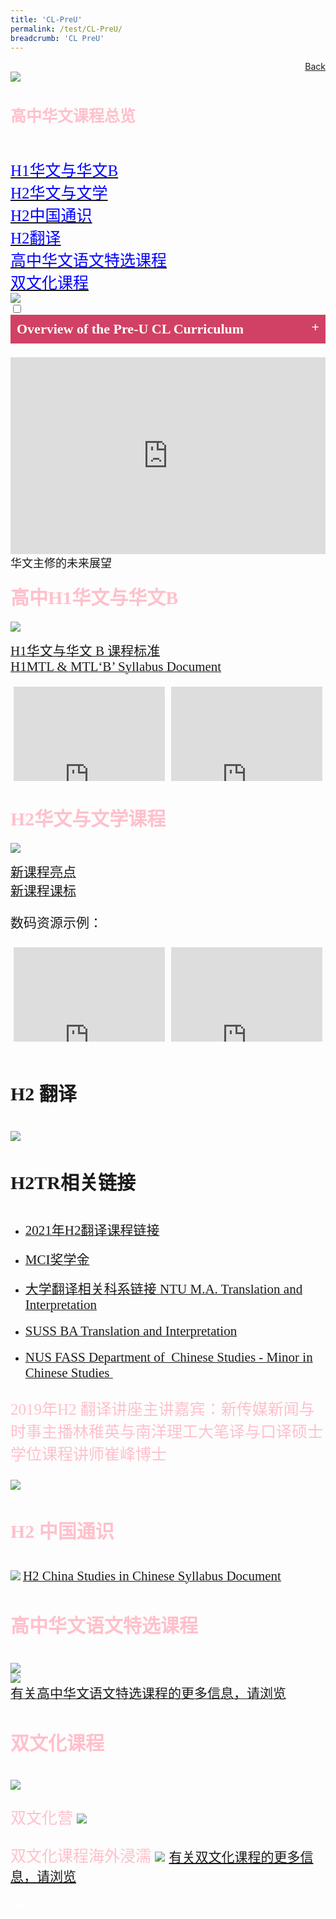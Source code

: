 ```yaml
---
title: 'CL-PreU'
permalink: /test/CL-PreU/
breadcrumb: 'CL PreU'
---
```

<html>
<html>
<body>
<style>
  table {
  font-family: arial, sans-serif;
  border-collapse: collapse;
  width: 100%;
}

td{
  border: 1px solid #dddddd;
  text-align: left;
  padding: 8px;
  width:60%;
}
  .tab img{
   width: 80%;
 }
  
  * {
  box-sizing: border-box;
}

 .tab table {
   display: none;
}
.tab table:target {
  display: block;
}
  .column {
  float: left;
  width: 80%;
  padding: 5px;
}
.atab label {
    position: relative;
    display: block;
    background: #d14165;
    color: #fff;
    font-weight: 700;
    padding: 10px;
    cursor: pointer;
 }
 .row {
    display: flex;
    height: 4%;
}
 .atab label::after {
  content: "+";
  font-size: 22px;
  position: absolute;
  right: 10px;
  top: 7px;
  transition: all 0.4s;
}
 iframe{
border : 0;
width:100%;
}
 .atab input[type=checkbox]:checked + label::after,
.atab input[type=radio]:checked + label::after {
    content: 'x';
    right: 14px;
    top: 7px;
  //transform:rotate(-225deg);
   /* transform: rotate(90deg); */
}
.tab-content {
  overflow: hidden;
  display: none;
  width:100%; 
}
.atab{
  margin-bottom: 5px;
  width:100%;  
}
 </style>
 <a href="/gallery/华文学习展示区-chinese-exhibitions-a/moe-curriculum/" style="float:right;">Back</a><br/>
<img src="/images/CL-PreU-Header.jpg">
<p style="font-size:28px;font-family:KaiTi" ><h4 style="font-size:25px;font-family:KaiTi ;color:pink;">高中华文课程总览</h4>
<br>
 <a href="#C1" style="font-size:25px"><span style="color:blue;font-family:KaiTi">H1华文与华文B
</span></a><br/>
 <a href="#C2" style="font-size:25px"><span style="color:blue;font-family:KaiTi">H2华文与文学
</span></a><br/>
 <a href="#C3" style="font-size:25px"><span style="color:blue;font-family:KaiTi">H2中国通识
</span></a> <br/>
  <a href="#C4" style="font-size:25px"><span style="color:blue;font-family:KaiTi">H2翻译
</span></a><br/>
 <a href="#C5" style="font-size:25px"><span style="color:blue;font-family:KaiTi">高中华文语文特选课程
</span></a><br/>
 <a href="#C6" style="font-size:25px"><span style="color:blue;font-family:KaiTi">双文化课程
  </span> </a><br/>
   <img src="/images/CL-PreU_Overview.jpg">
   <div class="atab">
      <input id="tab-1" type="checkbox" name="tab">
   <label for="tab-1" style="font-family:KaiTi;font-size:22px" class="lbChPI">Overview of the Pre-U CL Curriculum
 </label>
     <div class="tab-content">
       <p>The learning of MTL is a lifelong endeavour. As students progress to the Pre-University level, MOE continues to cater to students with different learning needs and aspirations in their MTLs, taking into account the different MTL courses and programmes students have offered at the secondary level. Their language skills and competencies would continue to be developed in preparation for the lifelong learning of their respective MTLs.  <br/>
         In Pre-University, students can offer a variety of MTL subjects, e.g. H1 MTL, MTL ‘B’, H2 Mother Tongue Language and Literature, H2 China Studies in Chinese and H2 Translation (Chinese). While majority of the students would proceed to offer MTL at the H1 level or MTL ‘B’ if prevailing criteria are met, students who have the aspiration and potential may choose to offer the specialised H2 MTL subjects. These subjects seek to build a strong foundation for further learning and work, and prepare them to serve and lead the community with expertise in the specific areas. MOE organises annual seminars/workshops for different subjects to enhance students’ appreciation of their respective disciplines. <br/>
         Beyond curriculum subjects, students can enrol in MTL Special Programmes to participate in a variety of enrichment activities such as camps, immersion programmes, internships and lectures. These include the respective Chinese/Malay/Tamil Language Elective Programme (LEP) and the Bicultural Studies Programme (BSP) which aim to nurture our students to become the cultural transmitters of the MTLs and leaders in the respective fields, enabling them to make significant contributions to Singapore and the world.<br/>
         For more information on specific subjects, programmes and MTL-related opportunities, please continue to explore further within the website. </p>
     </div></div>
   <br/>
   <iframe width="560" height="315" src="https://www.youtube.com/embed/r1_FRRzx0Tg" frameborder="0" allow="accelerometer; autoplay; encrypted-media; gyroscope; picture-in-picture" allowfullscreen></iframe><br/><span style="font-size:18px;font-family:KaiTi">华文主修的未来展望
</span>
  <h4 id="C1"><span style="font-size:30px;font-family:KaiTi;color:pink;">高中H1华文与华文B </span>
</h4>
 <img src="/images/CL-PreU-h1CL.jpg">
  <p><a href="/Gallery/2020_h1cl-and-clb-syllabus_pre-university.pdf" target="_blank"> <span style="font-size:21px;font-family:KaiTi;">H1华文与华文 B 课程标准 </span>
</a><br/>
  <a href="/Gallery/2020_h1mtl-and-mtlb-syllabus_pre-university.pdf" target="_blank"> <span style="font-size:21px;font-family:KaiTi;">H1MTL & MTL‘B’ Syllabus Document
 </span></a>
  </p>
  <div class="row">
 <div class="column">
<iframe width="560" height="315" src="https://www.youtube.com/embed/wLFDKHW4ogc" frameborder="0" allow="accelerometer; autoplay; encrypted-media; gyroscope; picture-in-picture" allowfullscreen></iframe><br/>
  <span style="color:#d14165;font-size:18px;font-family:KaiTi"> H1华文数码资源示例 1</span>
</div>
  <div class="column">
  <iframe width="560" height="315" src="https://www.youtube.com/embed/YngQbtjEUps" frameborder="0" allow="accelerometer; autoplay; encrypted-media; gyroscope; picture-in-picture" allowfullscreen></iframe>
<br/><span style="color:#d14165;font-size:18px;font-family:KaiTi">H1华文数码资源示例 2
</span></div> </div>
<br/>
<h4 id="C2"><span style="font-size:30px;font-family:KaiTi;color:pink;">H2华文与文学课程 </span>
</h4>
<img src="/images/CL-PreU-H2Cll.jpg">
<p><a href="/Gallery/H2CLL_highlights-of-new-syllabus.pdf" target="_blank"> <span style="font-size:21px;font-family:KaiTi;">新课程亮点</span>
</a><br/>
  <a href="/Gallery/H2CLL_highlights-of-new-syllabus.pdf" target="_blank"> <span style="font-size:21px;font-family:KaiTi;">新课程课标 </span>
</a>
  </p>
 <p style="font-size:21px;font-family:KaiTi;">数码资源示例：
</p>
 <div class="row">
 <div class="column">
<iframe width="560" height="315" src="https://www.youtube.com/embed/bMkJ4oFUkf8" frameborder="0" allow="accelerometer; autoplay; encrypted-media; gyroscope; picture-in-picture" allowfullscreen></iframe><br/>
  <span style="color:#d14165;font-size:18px;font-family:KaiTi"> 语文课件：REAP策略</span>
</div>
  <div class="column">
  <iframe width="560" height="315" src="https://www.youtube.com/embed/MYZ0v-4T4_Y" frameborder="0" allow="accelerometer; autoplay; encrypted-media; gyroscope; picture-in-picture" allowfullscreen></iframe>
<br/><span style="color:#d14165;font-size:18px;font-family:KaiTi">文学课件： 修辞手法
</span></div> </div>
<br/>
<h4 style="font-size:30px;font-family:KaiTi;">H2 翻译</h4>
  <img src="/images/CL-PreU-Trans.jpg">
  <br/>
  <h4 style="font-size:30px;font-family:KaiTi;">H2TR相关链接
</h4>
<p><ul><li><a href="#" target="_blank"> <span style="font-size:21px;font-family:KaiTi;">2021年H2翻译课程链接
</span>
</a></li><br/>
  <li><a href="https://www.mci.gov.sg/careers-grants/scholarship/scholarship/scholarships-offered " target="_blank"> <span style="font-size:21px;font-family:KaiTi;">MCI奖学金  </span>
</a></li><br/>
 <li> <a href="http://www.soh.ntu.edu.sg/Programmes/mti/en/Pages/Home.aspx" target="_blank"> <span style="font-size:21px;font-family:KaiTi;">大学翻译相关科系链接 NTU M.A. Translation and Interpretation 
</span>
</a></li><br/>
  <li><a href="https://www.suss.edu.sg/programmes/detail/ba-translation-and-interpretation-bati" target="_blank"> <span style="font-size:21px;font-family:KaiTi;">SUSS BA Translation and Interpretation
</span>
</a></li><br/>
  <li><a href="https://www.fas.nus.edu.sg/chs/eng/admission/minor_translation_academics.html " target="_blank"> <span style="font-size:21px;font-family:KaiTi;">NUS FASS Department of  Chinese Studies - Minor in Chinese Studies 
 </span>
</a>
  </ul></p>
  <p style="font-size:25px;font-family:KaiTi;color:pink">2019年H2 翻译讲座主讲嘉宾：新传媒新闻与时事主播林稚英与南洋理工大笔译与口译硕士学位课程讲师崔峰博士
</p>
<img src="/images/CLEP-gif.gif" style:"display:none;">
 <h4 style="font-size:30px;font-family:KaiTi;color:pink">H2 中国通识
</h4>
<img src="/images/CL-Preu_H2CSC.jpg">
 <a href="/Gallery/china-studies-h2.pdf" target="_blank"> <span style="font-size:21px;font-family:KaiTi;">H2 China Studies in Chinese Syllabus Document
 </span>
</a>
<h4 style="font-size:30px;font-family:KaiTi;color:pink">高中华文语文特选课程
</h4>
<img src="/images/CL-PreU-CLEP.jpg"><br/>
<img src="/images/CLEP-gif.gif" style:"display:none;"><br/>
<a href="https://sites.google.com/moe.edu.sg/preuclep" target="_blank"> <span style="font-size:21px;font-family:KaiTi;">有关高中华文语文特选课程的更多信息，请浏览
 </span>
</a>
<h4 style="font-size:30px;font-family:KaiTi;color:pink">双文化课程
</h4>
<img src="/images/CL-PreU-BSP.jpg">
 <p style="font-size:25px;font-family:KaiTi;color:pink">双文化营
<img src="/images/CL_PreU-BSP2.jpg"></p>
<p style="font-size:25px;font-family:KaiTi;color:pink">双文化课程海外浸濡
<img src="/images/BSP-gif.gif" style:"display:none;">
  <a href="https://beta.moe.gov.sg/fees-assistance-awards-scholarships/awards-scholarships/programme-scholarships/" target="_blank"> <span style="font-size:21px;font-family:KaiTi;">有关双文化课程的更多信息，请浏览
 </span>
</a>
</p>
<div class="btntop"><a href="#top" style="text-decoration:none;"><span style="color:white"><b>Top</b></span></a></div>


